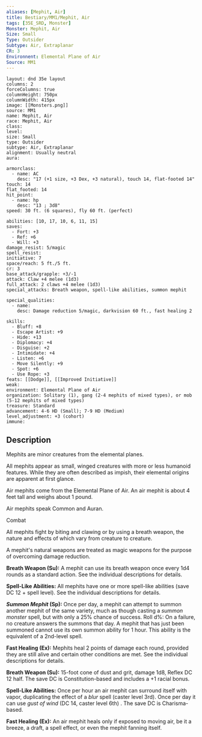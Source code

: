 ```yaml
---
aliases: [Mephit, Air]
title: Bestiary/MM1/Mephit, Air
tags: [35E_SRD, Monster]
Monster: Mephit, Air
Size: Small
Type: Outsider
Subtype: Air, Extraplanar
CR: 3
Environnent: Elemental Plane of Air
Source: MM1
---
```


```statblock
layout: dnd 35e layout
columns: 2
forceColumns: true
columnHeight: 750px
columnWidth: 415px
image: [[Monsters.png]]
source: MM1
name: Mephit, Air
race: Mephit, Air
class: 
level: 
size: Small
type: Outsider
subtype: Air, Extraplanar
alignment: Usually neutral
aura: 

armorclass:
  - name: AC
    desc: "17 (+1 size, +3 Dex, +3 natural), touch 14, flat-footed 14"
touch: 14
flat_footed: 14
hit_point:
  - name: hp
    desc: "13 ; 3d8"
speed: 30 ft. (6 squares), fly 60 ft. (perfect)

abilities: [10, 17, 10, 6, 11, 15]
saves:
  - Fort: +3
  - Ref: +6
  - Will: +3
damage_resist: 5/magic
spell_resist: 
initiative: 7
space/reach: 5 ft./5 ft.
cr: 3
base_attack/grapple: +3/-1
attack: Claw +4 melee (1d3)
full_attack: 2 claws +4 melee (1d3)
special_attacks: Breath weapon, spell-like abilities, summon mephit

special_qualities:
  - name: 
    desc: Damage reduction 5/magic, darkvision 60 ft., fast healing 2

skills:
  - Bluff: +8
  - Escape Artist: +9
  - Hide: +13
  - Diplomacy: +4
  - Disguise: +2
  - Intimidate: +4
  - Listen: +6
  - Move Silently: +9
  - Spot: +6
  - Use Rope: +3
feats: [[Dodge]], [[Improved Initiative]]
weak: 
environment: Elemental Plane of Air
organization: Solitary (1), gang (2-4 mephits of mixed types), or mob (5-12 mephits of mixed types)
treasure: Standard
advancement: 4-6 HD (Small); 7-9 HD (Medium)
level_adjustment: +3 (cohort)
immune: 
```

## Description

<p>Mephits are minor creatures from the elemental planes.</p>
<p>All mephits appear as small, winged creatures with more or less humanoid features. While they are often described as impish, their elemental origins are apparent at first glance.</p>
<p>Air mephits come from the Elemental Plane of Air. An air mephit is about 4 feet tall and weighs about 1 pound.</p>
<p>Air mephits speak Common and Auran.</p>
<p>Combat</p>
<p>All mephits fight by biting and clawing or by using a breath weapon, the nature and effects of which vary from creature to creature.</p>
<p>A mephit's natural weapons are treated as magic weapons for the purpose of overcoming damage reduction.</p>
<p>
            <b>Breath Weapon (Su):</b> A mephit can use its breath weapon once every 1d4 rounds as a standard action. See the individual descriptions for details.</p>
<p>
            <b>Spell-Like Abilities:</b> All mephits have one or more spell-like abilities (save DC 12 + spell level). See the individual descriptions for details.</p>
<p>
            <b>
              <i>Summon Mephit</i> (Sp):</b> Once per day, a mephit can attempt to summon another mephit of the same variety, much as though casting a <i>summon monster</i> spell, but with only a 25% chance of success. Roll d%: On a failure, no creature answers the summons that day. A mephit that has just been summoned cannot use its own summon ability for 1 hour. This ability is the equivalent of a 2nd-level spell.</p>
<p>
            <b>Fast Healing (Ex):</b> Mephits heal 2 points of damage each round, provided they are still alive and certain other conditions are met. See the individual descriptions for details.</p>
<p>
            <b>Breath Weapon (Su):</b> 15-foot cone of dust and grit, damage 1d8, Reflex DC 12 half. The save DC is Constitution-based and includes a +1 racial bonus.</p>
<p>
            <b>Spell-Like Abilities:</b> Once per hour an air mephit can surround itself with vapor, duplicating the effect of a <i>blur</i> spell (caster level 3rd). Once per day it can use  <i>gust of wind</i> (DC 14, caster level 6th) . The save DC is Charisma-based.</p>
<p>
            <b>Fast Healing (Ex):</b> An air mephit heals only if exposed to moving air, be it a breeze, a draft, a spell effect, or even the mephit fanning itself.</p>